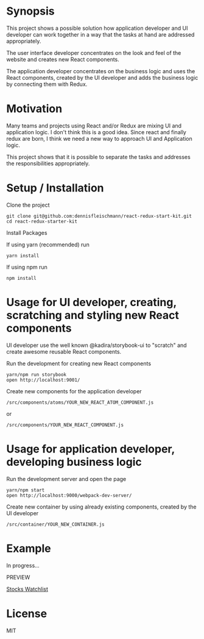 # Synopsis

This project shows a possible solution how application developer and UI developer can work together in a way that the tasks at hand are addressed appropriately.

<p>The user interface developer concentrates on the look and feel of the website and creates new React components.</p>

<p>The application developer concentrates on the business logic and uses the React components, created by the UI developer and adds the business logic by connecting them with Redux.</p>

# Motivation

<p>Many teams and projects using React and/or Redux are mixing UI and application logic. I don't think this is a good idea. Since react and finally redux are born, I think we need a new way to approach UI and Application logic.</p>

<p>This project shows that it is possible to separate the tasks and addresses the responsibilities appropriately.</p>

# Setup / Installation

Clone the project

<pre><code>git clone git@github.com:dennisfleischmann/react-redux-start-kit.git
cd react-redux-starter-kit
</code></pre>

Install Packages

If using yarn (recommended) run

<pre><code>yarn install</code></pre>

If using npm run

<pre><code>npm install</code></pre>

# Usage for UI developer, creating, scratching and styling new React components

<p>UI developer use the well known @kadira/storybook-ui to "scratch" and create awesome reusable React components.

<p>Run the development for creating new React components</p>

<pre><code>yarn/npm run storybook
open http://localhost:9001/
</code></pre>

<p>Create new components for the application developer</p>

<code>/src/components/atoms/YOUR_NEW_REACT_ATOM_COMPONENT.js</code>

or

<code>/src/components/YOUR_NEW_REACT_COMPONENT.js</code>

# Usage for application developer, developing business logic

<p>Run the development server and open the page</p>

<pre><code>yarn/npm start
open http://localhost:9000/webpack-dev-server/
</code></pre>

<p>Create new container by using already existing components, created by the UI developer</p>

<code>/src/container/YOUR_NEW_CONTAINER.js</code>

# Example

In progress...

PREVIEW

<a href="https://github.com/dennisfleischmann/stocks-watchlist">Stocks Watchlist</a>

# License

MIT
